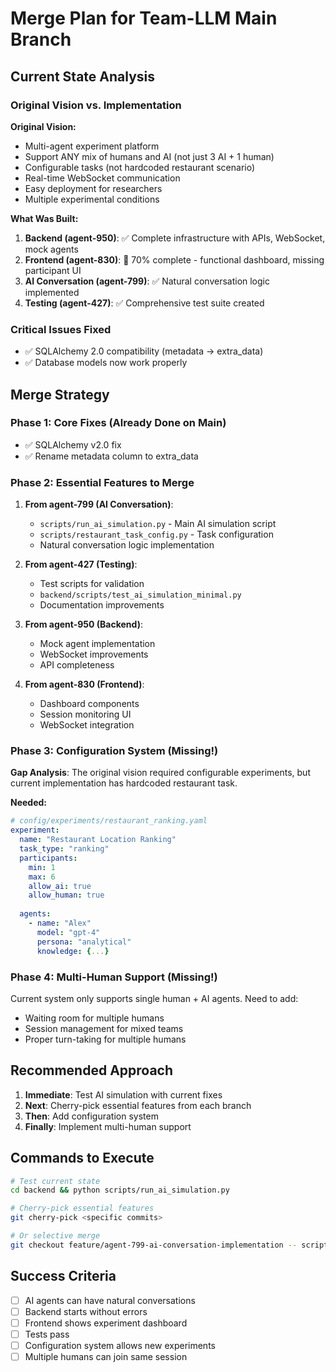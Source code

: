 # Merge Plan for Team-LLM Main Branch

## Current State Analysis

### Original Vision vs. Implementation

**Original Vision:**
- Multi-agent experiment platform
- Support ANY mix of humans and AI (not just 3 AI + 1 human)
- Configurable tasks (not hardcoded restaurant scenario)
- Real-time WebSocket communication
- Easy deployment for researchers
- Multiple experimental conditions

**What Was Built:**
1. **Backend (agent-950)**: ✅ Complete infrastructure with APIs, WebSocket, mock agents
2. **Frontend (agent-830)**: 🚧 70% complete - functional dashboard, missing participant UI
3. **AI Conversation (agent-799)**: ✅ Natural conversation logic implemented
4. **Testing (agent-427)**: ✅ Comprehensive test suite created

### Critical Issues Fixed
- ✅ SQLAlchemy 2.0 compatibility (metadata → extra_data)
- ✅ Database models now work properly

## Merge Strategy

### Phase 1: Core Fixes (Already Done on Main)
- ✅ SQLAlchemy v2.0 fix
- ✅ Rename metadata column to extra_data

### Phase 2: Essential Features to Merge

1. **From agent-799 (AI Conversation)**:
   - `scripts/run_ai_simulation.py` - Main AI simulation script
   - `scripts/restaurant_task_config.py` - Task configuration
   - Natural conversation logic implementation

2. **From agent-427 (Testing)**:
   - Test scripts for validation
   - `backend/scripts/test_ai_simulation_minimal.py`
   - Documentation improvements

3. **From agent-950 (Backend)**:
   - Mock agent implementation
   - WebSocket improvements
   - API completeness

4. **From agent-830 (Frontend)**:
   - Dashboard components
   - Session monitoring UI
   - WebSocket integration

### Phase 3: Configuration System (Missing!)

**Gap Analysis**: The original vision required configurable experiments, but current implementation has hardcoded restaurant task.

**Needed:**
```yaml
# config/experiments/restaurant_ranking.yaml
experiment:
  name: "Restaurant Location Ranking"
  task_type: "ranking"
  participants:
    min: 1
    max: 6
    allow_ai: true
    allow_human: true
  
  agents:
    - name: "Alex"
      model: "gpt-4"
      persona: "analytical"
      knowledge: {...}
```

### Phase 4: Multi-Human Support (Missing!)

Current system only supports single human + AI agents. Need to add:
- Waiting room for multiple humans
- Session management for mixed teams
- Proper turn-taking for multiple humans

## Recommended Approach

1. **Immediate**: Test AI simulation with current fixes
2. **Next**: Cherry-pick essential features from each branch
3. **Then**: Add configuration system
4. **Finally**: Implement multi-human support

## Commands to Execute

```bash
# Test current state
cd backend && python scripts/run_ai_simulation.py

# Cherry-pick essential features
git cherry-pick <specific commits>

# Or selective merge
git checkout feature/agent-799-ai-conversation-implementation -- scripts/
```

## Success Criteria

- [ ] AI agents can have natural conversations
- [ ] Backend starts without errors
- [ ] Frontend shows experiment dashboard
- [ ] Tests pass
- [ ] Configuration system allows new experiments
- [ ] Multiple humans can join same session